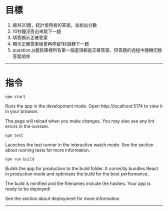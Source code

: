 # 目標
1. 總共20題，統計使用者的答案，並給出分數
2. 10秒鐘沒答出來跳下一題
3. 填答顯示正確答案
4. 顯示正確答案後會再停留1秒跳轉下一題
5. question.js題目庫裡所有第一個選項都是正確答案，但答題的過程中隨機切換答案順序

---

# 指令


```
npm start
```
Runs the app in the development mode.
Open http://localhost:5174 to view it in your browser.

The page will reload when you make changes.
You may also see any lint errors in the console.

```
npm test
```
Launches the test runner in the interactive watch mode.
See the section about running tests for more information.

```
npm run build
```
Builds the app for production to the build folder.
It correctly bundles React in production mode and optimizes the build for the best performance.

The build is minified and the filenames include the hashes.
Your app is ready to be deployed!

See the section about deployment for more information.

---
